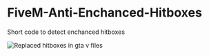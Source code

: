 # FiveM-Anti-Enchanced-Hitboxes
Short code to detect enchanced hitboxes


![Replaced hitboxes in gta v files](https://user-images.githubusercontent.com/86574937/190920122-7d2ee3ff-5144-4937-87ae-4035cff6321b.png)
